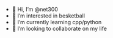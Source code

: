 - 👋 Hi, I’m @net300
- 👀 I’m interested in besketball
- 🌱 I’m currently learning cpp/python
- 💞️ I’m looking to collaborate on my life
<!---
net300/net300 is a ✨ special ✨ repository because its `README.md` (this file) appears on your GitHub profile.
You can click the Preview link to take a look at your changes.
--->
